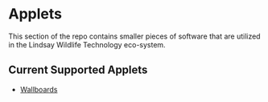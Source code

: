 # Applets

This section of the repo contains smaller pieces of software that are utilized in the Lindsay Wildlife Technology eco-system.

## Current Supported Applets

* [Wallboards](./wallboard/README.md)